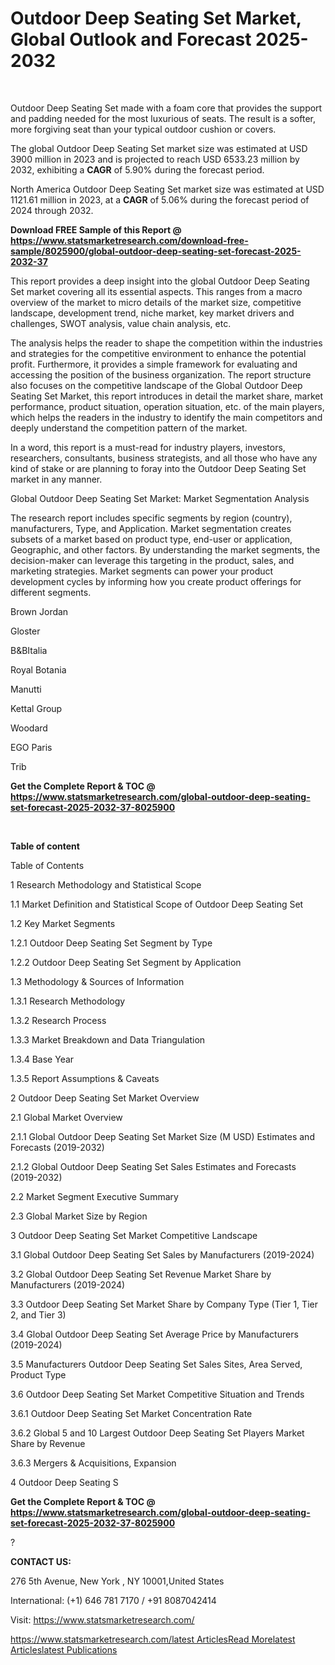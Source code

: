 <h1>Outdoor Deep Seating Set Market, Global Outlook and Forecast 2025-2032</h1><br/><p>Outdoor Deep Seating Set made with a foam core that provides the support and padding needed for the most luxurious of seats. The result is a softer, more forgiving seat than your typical outdoor cushion or covers.</p>
 
 
 
 <p>The global Outdoor Deep Seating Set market size was estimated at USD 3900 million in 2023 and is projected to reach USD 6533.23 million by 2032, exhibiting a <strong>CAGR</strong> of 5.90% during the forecast period.</p>
 
 
 
 <p>North America Outdoor Deep Seating Set market size was estimated at USD 1121.61 million in 2023, at a <strong>CAGR</strong> of 5.06% during the forecast period of 2024 through 2032.</p>
 
 
 
 <p><strong>Download FREE Sample of this Report @ <a href="https://www.statsmarketresearch.com/download-free-sample/8025900/global-outdoor-deep-seating-set-forecast-2025-2032-37">https://www.statsmarketresearch.com/download-free-sample/8025900/global-outdoor-deep-seating-set-forecast-2025-2032-37</a></strong></p>
 
 
 
 <p>This report provides a deep insight into the global Outdoor Deep Seating Set market covering all its essential aspects. This ranges from a macro overview of the market to micro details of the market size, competitive landscape, development trend, niche market, key market drivers and challenges, SWOT analysis, value chain analysis, etc.</p>
 
 
 
 <p>The analysis helps the reader to shape the competition within the industries and strategies for the competitive environment to enhance the potential profit. Furthermore, it provides a simple framework for evaluating and accessing the position of the business organization. The report structure also focuses on the competitive landscape of the Global Outdoor Deep Seating Set Market, this report introduces in detail the market share, market performance, product situation, operation situation, etc. of the main players, which helps the readers in the industry to identify the main competitors and deeply understand the competition pattern of the market.</p>
 
 
 
 <p>In a word, this report is a must-read for industry players, investors, researchers, consultants, business strategists, and all those who have any kind of stake or are planning to foray into the Outdoor Deep Seating Set market in any manner.</p>
 
 
 
 <p>Global Outdoor Deep Seating Set Market: Market Segmentation Analysis</p>
 
 
 
 <p>The research report includes specific segments by region (country), manufacturers, Type, and Application. Market segmentation creates subsets of a market based on product type, end-user or application, Geographic, and other factors. By understanding the market segments, the decision-maker can leverage this targeting in the product, sales, and marketing strategies. Market segments can power your product development cycles by informing how you create product offerings for different segments.</p>
 
 
 
 <p>Brown Jordan</p>
 
 
 
 <p>Gloster</p>
 
 
 
 <p>B&BItalia</p>
 
 
 
 <p>Royal Botania</p>
 
 
 
 <p>Manutti</p>
 
 
 
 <p>Kettal Group</p>
 
 
 
 <p>Woodard</p>
 
 
 
 <p>EGO Paris</p>
 
 
 
 <p>Trib</p>
 
 
 
 <div><b>Get the Complete Report & TOC @ <a href="https://www.statsmarketresearch.com/global-outdoor-deep-seating-set-forecast-2025-2032-37-8025900">https://www.statsmarketresearch.com/global-outdoor-deep-seating-set-forecast-2025-2032-37-8025900</a></b></div>
 
 
 
 <p><br />
 
 <b>Table of content</b></p>
 
 
 
 <p>Table of Contents<br />
 
 1 Research Methodology and Statistical Scope<br />
 
 1.1 Market Definition and Statistical Scope of Outdoor Deep Seating Set<br />
 
 1.2 Key Market Segments<br />
 
 1.2.1 Outdoor Deep Seating Set Segment by Type<br />
 
 1.2.2 Outdoor Deep Seating Set Segment by Application<br />
 
 1.3 Methodology & Sources of Information<br />
 
 1.3.1 Research Methodology<br />
 
 1.3.2 Research Process<br />
 
 1.3.3 Market Breakdown and Data Triangulation<br />
 
 1.3.4 Base Year<br />
 
 1.3.5 Report Assumptions & Caveats<br />
 
 2 Outdoor Deep Seating Set Market Overview<br />
 
 2.1 Global Market Overview<br />
 
 2.1.1 Global Outdoor Deep Seating Set Market Size (M USD) Estimates and Forecasts (2019-2032)<br />
 
 2.1.2 Global Outdoor Deep Seating Set Sales Estimates and Forecasts (2019-2032)<br />
 
 2.2 Market Segment Executive Summary<br />
 
 2.3 Global Market Size by Region<br />
 
 3 Outdoor Deep Seating Set Market Competitive Landscape<br />
 
 3.1 Global Outdoor Deep Seating Set Sales by Manufacturers (2019-2024)<br />
 
 3.2 Global Outdoor Deep Seating Set Revenue Market Share by Manufacturers (2019-2024)<br />
 
 3.3 Outdoor Deep Seating Set Market Share by Company Type (Tier 1, Tier 2, and Tier 3)<br />
 
 3.4 Global Outdoor Deep Seating Set Average Price by Manufacturers (2019-2024)<br />
 
 3.5 Manufacturers Outdoor Deep Seating Set Sales Sites, Area Served, Product Type<br />
 
 3.6 Outdoor Deep Seating Set Market Competitive Situation and Trends<br />
 
 3.6.1 Outdoor Deep Seating Set Market Concentration Rate<br />
 
 3.6.2 Global 5 and 10 Largest Outdoor Deep Seating Set Players Market Share by Revenue<br />
 
 3.6.3 Mergers & Acquisitions, Expansion<br />
 
 4 Outdoor Deep Seating S</p>
 
 
 
 <div><b>Get the Complete Report & TOC @ <a href="https://www.statsmarketresearch.com/global-outdoor-deep-seating-set-forecast-2025-2032-37-8025900">https://www.statsmarketresearch.com/global-outdoor-deep-seating-set-forecast-2025-2032-37-8025900</a></b></div>
 
 
 
 <p>? </p>
 
 
 
 <p><b>CONTACT US:</b><br />
 
 276 5th Avenue, New York , NY 10001,United States<br />
 
 International: (+1) 646 781 7170 / +91 8087042414<br />
 
 Visit: <a href="https://www.statsmarketresearch.com/">https://www.statsmarketresearch.com/</a><br />
 
 <a href="https://gyeongbokgung.com">https://www.statsmarketresearch.com/</a><a href="https://hallyeomaritime.com">latest Articles</a><a href="https://jingwansa.com">Read More</a><a href="https://nguoiviet.jp/">latest Articles</a><a href="https://www.intelmarketresearch.com/">latest Publications</a></p>